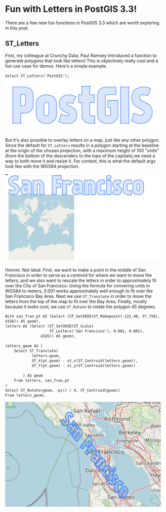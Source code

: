 # Fun with Letters in PostGIS 3.3!

There are a few new fun functions in PostGIS 3.3 which are worth exploring in this post.

## ST_Letters

First, my colleague at Crunchy Data, Paul Ramsey introduced a function to generate polygons that look like letters! This is objectively really cool and a fun use case for demos. Here's a simple example.

`Select ST_Letters('PostGIS');`
![Alt text](postgis_letters.png)


But it's also possible to overlay letters on a map, just like any other polygon. Since the default for `ST_Letters` results in a polygon starting at the baseline at the origin of the chosen projection, with a maximum height of 100 "units" (from the bottom of the descenders to the tops of the capitals),we need a way to both move it and resize it. For context, this is what the default args look like with the WGS84 projection. 

![Alt text](postgis_letters_unscaled.png)

Hmmm. Not ideal. First, we want to make a point in the middle of San Francisco in order to serve as a centroid for where we want to move the letters, and we also want to rescale the letters in order to approximately fit over the City of San Francisco. Using the formula for convering units in WGS84 to meters, 0.001 works approximately well enough to fit over the San Francisco Bay Area. Next we use `ST_Translate` in order to move the letters from the top of the map to fit over the Bay Area. Finally, mostly because it looks cool, we use `ST_Rotate` to rotate the polygon 45 degrees. 

```
With san_fran_pt AS (Select (ST_SetSRID(ST_Makepoint(-122.48, 37.758), 4326)) AS geom),
letters AS (Select (ST_SetSRID(ST_Scale(
                    ST_Letters('San Francisco'), 0.001, 0.001),
                4326)) AS geom),

letters_geom AS (
    Select ST_Translate(
            letters.geom,
            ST_X(pt.geom) - st_x(ST_Centroid(letters.geom)),
            ST_Y(pt.geom) - st_y(ST_Centroid(letters.geom))

        ) AS geom
    From letters, san_fran_pt
)
Select ST_Rotate(geom, -pi() / 4, ST_Centroid(geom))
From letters_geom;

```

![Alt text](postgis_letters_sf.png)